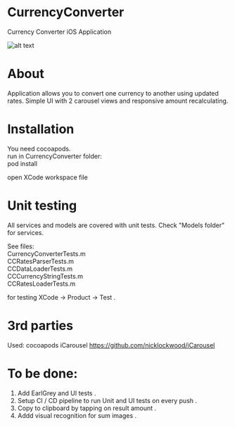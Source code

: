 # CurrencyConverter
Currency Converter iOS Application

![alt text](https://user-images.githubusercontent.com/1636737/30331427-75549dc8-97e0-11e7-92bd-d859954e5839.gif)

# About
Application allows you to convert one currency to another using updated rates.
Simple UI with 2 carousel views and responsive amount recalculating.

# Installation
You need cocoapods.  
run in CurrencyConverter folder:  
pod install
  
open XCode workspace file

# Unit testing
All services and models are covered with unit tests.
Check "Models folder" for services.  

See files:  
CurrencyConverterTests.m   
CCRatesParserTests.m   
CCDataLoaderTests.m   
CCCurrencyStringTests.m   
CCRatesLoaderTests.m  

for testing XCode -> Product -> Test . 

# 3rd parties
Used:
cocoapods
iCarousel https://github.com/nicklockwood/iCarousel

# To be done:  
1. Add EarlGrey and UI tests . 
2. Setup CI / CD pipeline to run Unit and UI tests on every push . 
3. Copy to clipboard by tapping on result amount . 
4. Addd visual recognition for sum images . 
